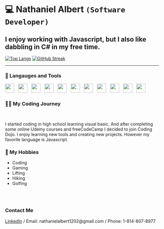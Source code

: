 # 💻 Nathaniel Albert `(Software Developer)`

<h2>I enjoy working with Javascript, but I also like dabbling in C# in my free time.</h2>

[![Top Langs](https://github-readme-stats.vercel.app/api/top-langs/?username=NathanielJ14)](https://github.com/NathanielJ14/github-readme-stats)
[![GitHub Streak](https://github-readme-streak-stats.herokuapp.com/?user=NathanielJ14)](https://git.io/streak-stats)

---

### 🧰 Langauges and Tools

<p align="left">
 <img align="left" style="padding-right:10px" width="30px" src="https://cdn.jsdelivr.net/gh/devicons/devicon/icons/javascript/javascript-original.svg" />
 <img align="left" style="padding-right:10px" width="30px" src="https://cdn.jsdelivr.net/gh/devicons/devicon/icons/python/python-original.svg" />
 <img align="left" style="padding-right:10px" width="30px" src="https://cdn.jsdelivr.net/gh/devicons/devicon/icons/html5/html5-original.svg" />
 <img align="left" style="padding-right:10px" width="30px" src="https://cdn.jsdelivr.net/gh/devicons/devicon/icons/css3/css3-original.svg" />
 <img align="left" style="padding-right:10px" width="30px" src="https://cdn.jsdelivr.net/gh/devicons/devicon/icons/react/react-original.svg" />
 <img align="left" style="padding-right:10px" width="30px" src="https://cdn.jsdelivr.net/gh/devicons/devicon/icons/nodejs/nodejs-original.svg" />
 <img align="left" style="padding-right:10px" width="30px" src="https://cdn.jsdelivr.net/gh/devicons/devicon/icons/mongodb/mongodb-original.svg" />
 <img align="left" style="padding-right:10px" width="30px" src="https://cdn.jsdelivr.net/gh/devicons/devicon/icons/mysql/mysql-original.svg" />
 <img align="left" style="padding-right:10px" width="30px" src="https://cdn.jsdelivr.net/gh/devicons/devicon/icons/flask/flask-original.svg" />
 <img align="left" style="padding-right:10px" width="30px" src="https://cdn.jsdelivr.net/gh/devicons/devicon/icons/bootstrap/bootstrap-original.svg" /> 
 <img align="left" style="padding-right:10px" width="30px" src="https://cdn.jsdelivr.net/gh/devicons/devicon/icons/git/git-original.svg" />
</p>

<br />

#


<h3>👨‍💻 My Coding Journey</h3>
 <br />
<p>I started coding in high school learning visual basic. And after completing some online Udemy courses and freeCodeCamp I decided to join Coding Dojo. I enjoy learning new tools and creating new projects. However my favorite language is Javascript.</p>
 
 
<h3>👾 My Hobbies</h3>
 <ul>
 <li>Coding</li>
  <li>Gaming</li>
  <li>Lifting</li>
  <li>Hiking</li>
 <li>Golfing</li>
 </ul>
 <br />
 
 #
 
 <h3>Contact Me</h3>
 <a href="https://www.linkedin.com/in/nathaniel-j-albert/" >LinkedIn</a> / Email: nathanielalbert1202@gmail.com / Phone: 1-814-807-8977
 
 
